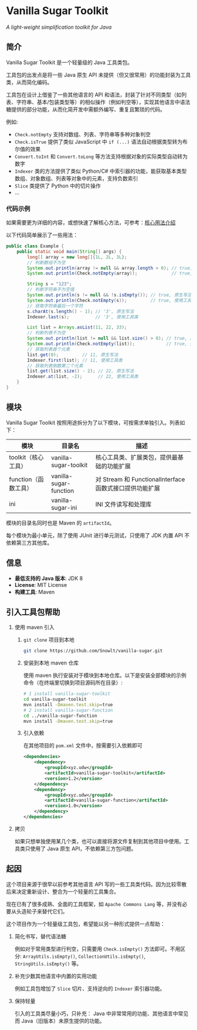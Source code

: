 Vanilla Sugar Toolkit
=====================
*A light-weight simplification toolkit for Java*

## 简介

Vanilla Sugar Toolkit 是一个轻量级的 Java 工具类包。

工具包的出发点是将一些 Java 原生 API 未提供（但又很常用）的功能封装为工具类，从而简化编码。

工具包在设计上借鉴了一些其他语言的 API
和语法，封装了针对不同类型（如列表、字符串、基本/包装类型等）的相似操作（例如判空等），实现其他语言中语法糖提供的部分功能，从而化简开发中需额外编写、重复且繁琐的代码。

例如:

- `Check.notEmpty` 支持对数组、列表、字符串等多种对象判空
- `Check.isTrue` 提供了类似 JavaScript 中 `if (...)` 语法自动根据类型转为布尔值的效果
- `Convert.toInt` 和 `Convert.toLong` 等方法支持根据对象的实际类型自动转为数字
- `Indexer` 类的方法提供了类似 Python/C# 中索引器的功能，能获取基本类型数组、对象数组、列表等对象中的元素，支持负数索引
- `Slice` 类提供了 Python 中的切片操作
- ...

### 代码示例

如果需要更为详细的内容，或想快速了解核心方法，可参考：[核心用法介绍](README-CORE-USAGE.md)

以下代码简单展示了一些用法：

```java
public class Example {
    public static void main(String[] args) {
        long[] array = new long[]{1L, 2L, 3L};
        // 判断数组不为空
        System.out.println(array != null && array.length > 0); // true, 原生写法
        System.out.println(Check.notEmpty(array));             // true, 使用工具类

        String s = "123";
        // 判断字符串不为空值
        System.out.println(s != null && !s.isEmpty()); // true, 原生写法
        System.out.println(Check.notEmpty(s));         // true, 使用工具类
        // 获取字符串最后一个字符
        s.charAt(s.length() - 1); // '3', 原生写法
        Indexer.last(s);          // '3', 使用工具类

        List list = Arrays.asList(11, 22, 33);
        // 判断列表不为空
        System.out.println(list != null && list.size() > 0); // true, 原生写法
        System.out.println(Check.notEmpty(list));            // true, 使用工具类
        // 获取列表首个元素
        list.get(0);         // 11, 原生写法
        Indexer.first(list); // 11, 使用工具类
        // 获取列表倒数第二个元素
        list.get(list.size() - 2); // 22, 原生写法
        Indexer.at(list, -2);      // 22, 使用工具类
    }
}
```

## 模块

Vanilla Sugar Toolkit 按照用途拆分为了以下模块，可按需求单独引入。列表如下：

| 模块             | 目录名                    | 描述                                         |
|----------------|------------------------|--------------------------------------------|
| toolkit（核心工具）  | vanilla-sugar-toolkit  | 核心工具类、扩展类包，提供最基础的功能扩展                      |
| function（函数工具） | vanilla-sugar-function | 对 Stream 和 FunctionalInterface 函数式接口提供功能扩展 |
| ini            | vanilla-sugar-ini      | INI 文件读写和处理库                               |

模块的目录名同时也是 Maven 的 `artifactId`。

每个模块为最小单元，除了使用 JUnit 进行单元测试，只使用了 JDK 内置 API 不依赖第三方其他库。

## 信息

- **最低支持的 Java 版本**: JDK 8
- **License**: MIT License
- **构建工具**: Maven

## 引入工具包帮助

1. 使用 maven 引入

    1. `git clone` 项目到本地
        ```sh
        git clone https://github.com/Snowlt/vanilla-sugar.git
        ```

    2. 安装到本地 maven 仓库

       使用 maven 执行安装对于模块到本地仓库。以下是安装全部模块的示例命令（在终端里切换到项目源码所在目录）:
        ```sh
        # 1 install vanilla-sugar-toolkit
        cd vanilla-sugar-toolkit
        mvn install -Dmaven.test.skip=true
        # 2 install vanilla-sugar-function
        cd ../vanilla-sugar-function
        mvn install -Dmaven.test.skip=true
        ```
    3. 引入依赖

       在其他项目的 `pom.xml` 文件中，按需要引入依赖即可
        ```xml
        <dependencies>
            <dependency>
                <groupId>xyz.udw</groupId>
                <artifactId>vanilla-sugar-toolkit</artifactId>
                <version>1.2</version>
            </dependency>
            <dependency>
                <groupId>xyz.udw</groupId>
                <artifactId>vanilla-sugar-function</artifactId>
                <version>1.0</version>
            </dependency>
        </dependencies>
        ```

2. 拷贝

   如果只想单独使用某几个类，也可以直接将源文件复制到其他项目中使用。工具类只使用了 Java 原生
   API，不依赖第三方包问题。

## 起因

这个项目来源于很早以前参考其他语言 API 写的一些工具类代码。因为比较零散后来决定重新设计、整合为一个轻量的工具集合。

现在已有了很多成熟、全面的工具框架，如 `Apache Commons Lang` 等，并没有必要从头造轮子来替代它们。

这个项目作为一个轻量级工具包，希望能以另一种形式提供一点帮助：

1. 简化书写，替代语法糖

   例如对于常用类型进行判空，只需要用 `Check.isEmpty()`
   方法即可。不用区分: `ArrayUtils.isEmpty()`, `CollectionUtils.isEmpty()`, `StringUtils.isEmpty()` 等。

2. 补充少数其他语言中内置的实用功能

   例如工具包增加了 `Slice` 切片、支持逆向的 `Indexer` 索引器功能。

3. 保持轻量

   引入的工具类尽量小巧，只补充： Java 中非常常用的功能、其他语言中常见而 Java（旧版本）未原生提供的功能。
